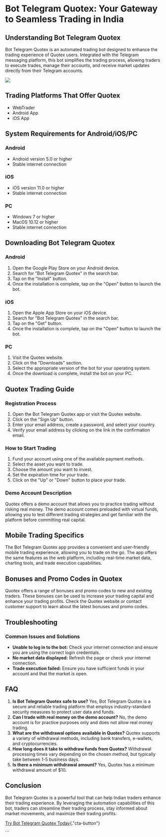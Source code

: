 # Bot Telegram Quotex: Your Gateway to Seamless Trading in India

## Understanding Bot Telegram Quotex

Bot Telegram Quotex is an automated trading bot designed to enhance the
trading experience of Quotex users. Integrated with the Telegram
messaging platform, this bot simplifies the trading process, allowing
traders to execute trades, manage their accounts, and receive market
updates directly from their Telegram accounts.

[![](https://static.quotex.io/files/4_en/300_250.jpg)](https://traff.sbs/brokerqxlid)

## Trading Platforms That Offer Quotex

-   WebTrader
-   Android App
-   iOS App

## System Requirements for Android/iOS/PC

### Android

-   Android version 5.0 or higher
-   Stable internet connection

### iOS

-   iOS version 11.0 or higher
-   Stable internet connection

### PC

-   Windows 7 or higher
-   MacOS 10.12 or higher
-   Stable internet connection

## Downloading Bot Telegram Quotex

### Android

1.  Open the Google Play Store on your Android device.
2.  Search for "Bot Telegram Quotex" in the search bar.
3.  Tap on the "Install" button.
4.  Once the installation is complete, tap on the "Open" button to
    launch the bot.

### iOS

1.  Open the Apple App Store on your iOS device.
2.  Search for "Bot Telegram Quotex" in the search bar.
3.  Tap on the "Get" button.
4.  Once the installation is complete, tap on the "Open" button to
    launch the bot.

### PC

1.  Visit the Quotex website.
2.  Click on the "Downloads" section.
3.  Select the appropriate version of the bot for your operating system.
4.  Once the download is complete, install the bot on your PC.

## Quotex Trading Guide

### Registration Process

1.  Open the Bot Telegram Quotex app or visit the Quotex website.
2.  Click on the "Sign Up" button.
3.  Enter your email address, create a password, and select your
    country.
4.  Verify your email address by clicking on the link in the
    confirmation email.

### How to Start Trading

1.  Fund your account using one of the available payment methods.
2.  Select the asset you want to trade.
3.  Choose the amount you want to invest.
4.  Set the expiration time for your trade.
5.  Click on the "Up" or "Down" button to place your trade.

### Demo Account Description

Quotex offers a demo account that allows you to practice trading without
risking real money. The demo account comes preloaded with virtual funds,
allowing you to test different trading strategies and get familiar with
the platform before committing real capital.

## Mobile Trading Specifics

The Bot Telegram Quotex app provides a convenient and user-friendly
mobile trading experience, allowing you to trade on the go. The app
offers the same features as the web platform, including real-time market
data, charting tools, and trade execution capabilities.

## Bonuses and Promo Codes in Quotex

Quotex offers a range of bonuses and promo codes to new and existing
traders. These bonuses can be used to increase your trading capital and
enhance your trading profits. Check the Quotex website or contact
customer support to learn about the latest bonuses and promo codes.

## Troubleshooting

### Common Issues and Solutions

-   **Unable to log in to the bot:** Check your internet connection and
    ensure you are using the correct login credentials.
-   **No market data displayed:** Refresh the page or check your
    internet connection.
-   **Trade execution failed:** Ensure you have sufficient funds in your
    account and that the market is open.

## FAQ

1.  **Is Bot Telegram Quotex safe to use?** Yes, Bot Telegram Quotex is
    a secure and reliable trading platform that employs
    industry-standard security measures to protect user data and funds.
2.  **Can I trade with real money on the demo account?** No, the demo
    account is for practice purposes only and does not allow real money
    trading.
3.  **What are the withdrawal options available in Quotex?** Quotex
    supports a variety of withdrawal methods, including bank transfers,
    e-wallets, and cryptocurrencies.
4.  **How long does it take to withdraw funds from Quotex?** Withdrawal
    processing times vary depending on the chosen method, but typically
    take between 1-5 business days.
5.  **Is there a minimum withdrawal amount?** Yes, Quotex has a minimum
    withdrawal amount of \$10.

## Conclusion

Bot Telegram Quotex is a powerful tool that can help Indian traders
enhance their trading experience. By leveraging the automation
capabilities of this bot, traders can streamline their trading process,
stay informed about market movements, and maximize their trading
profits.

[Try Bot Telegram Quotex
Today](\%22https://traff.sbs/brokerqxlid\%22){."cta-button"}

\`\`\`


